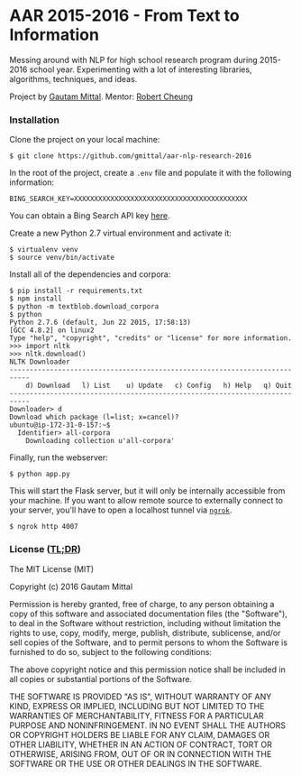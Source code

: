 # AAR 2015-2016 - From Text to Information
Messing around with NLP for high school research program during 2015-2016 school year. Experimenting with a lot of interesting libraries, algorithms, techniques, and ideas.

Project by [Gautam Mittal](http://www.gautam.cc).
Mentor: [Robert Cheung](https://www.linkedin.com/in/robertkcheung)

### Installation
Clone the project on your local machine:
```shell
$ git clone https://github.com/gmittal/aar-nlp-research-2016
```

In the root of the project, create a ```.env``` file and populate it with the following information:
```
BING_SEARCH_KEY=XXXXXXXXXXXXXXXXXXXXXXXXXXXXXXXXXXXXXXXXXXX
```
You can obtain a Bing Search API key [here](http://www.bing.com/toolbox/bingsearchapi).

Create a new Python 2.7 virtual environment and activate it:
```shell
$ virtualenv venv
$ source venv/bin/activate
```

Install all of the dependencies and corpora:
```shell
$ pip install -r requirements.txt
$ npm install
$ python -m textblob.download_corpora
$ python
Python 2.7.6 (default, Jun 22 2015, 17:58:13)
[GCC 4.8.2] on linux2
Type "help", "copyright", "credits" or "license" for more information.
>>> import nltk
>>> nltk.download()
NLTK Downloader
---------------------------------------------------------------------------
    d) Download   l) List    u) Update   c) Config   h) Help   q) Quit
---------------------------------------------------------------------------
Downloader> d                                                                                                     
Download which package (l=list; x=cancel)?                                                                              ubuntu@ip-172-31-0-157:~$
  Identifier> all-corpora
    Downloading collection u'all-corpora'
```

Finally, run the webserver:
```shell
$ python app.py
```

This will start the Flask server, but it will only be internally accessible from your machine. If you want to allow remote source to externally connect to your server, you'll have to open a localhost tunnel via [```ngrok```](https://ngrok.com/).
```shell
$ ngrok http 4007
```



### License ([TL;DR](https://tldrlegal.com/license/mit-license))
The MIT License (MIT)

Copyright (c) 2016 Gautam Mittal

Permission is hereby granted, free of charge, to any person obtaining a copy of this software and associated documentation files (the "Software"), to deal in the Software without restriction, including without limitation the rights to use, copy, modify, merge, publish, distribute, sublicense, and/or sell copies of the Software, and to permit persons to whom the Software is furnished to do so, subject to the following conditions:

The above copyright notice and this permission notice shall be included in all copies or substantial portions of the Software.

THE SOFTWARE IS PROVIDED "AS IS", WITHOUT WARRANTY OF ANY KIND, EXPRESS OR IMPLIED, INCLUDING BUT NOT LIMITED TO THE WARRANTIES OF MERCHANTABILITY, FITNESS FOR A PARTICULAR PURPOSE AND NONINFRINGEMENT. IN NO EVENT SHALL THE AUTHORS OR COPYRIGHT HOLDERS BE LIABLE FOR ANY CLAIM, DAMAGES OR OTHER LIABILITY, WHETHER IN AN ACTION OF CONTRACT, TORT OR OTHERWISE, ARISING FROM, OUT OF OR IN CONNECTION WITH THE SOFTWARE OR THE USE OR OTHER DEALINGS IN THE SOFTWARE.
